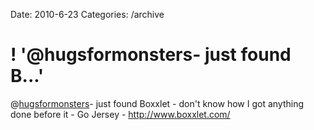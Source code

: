 Date: 2010-6-23
Categories: /archive

# ! '@hugsformonsters- just found B...'

@<a href="http://twitter.com/hugsformonsters" class="aktt_username">hugsformonsters</a>- just found Boxxlet - don't know how I got anything done before it - Go Jersey - <a href="http://www.boxxlet.com/" rel="nofollow">http://www.boxxlet.com/</a>
